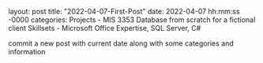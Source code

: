 layout: post
title: "2022-04-07-First-Post"
date: 2022-04-07 hh:mm:ss -0000
categories: 
Projects - MIS 3353 Database from scratch for a fictional client
Skillsets - Microsoft Office Expertise, SQL Server, C#






















commit a new post with current date along with some categories and information

